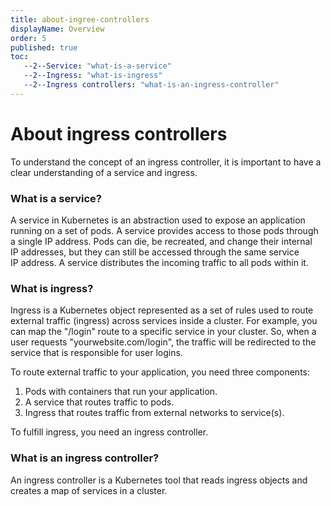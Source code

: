 ```yaml
---
title: about-ingree-controllers
displayName: Overview
order: 5
published: true
toc:
   --2--Service: "what-is-a-service"
   --2--Ingress: "what-is-ingress"
   --2--Ingress controllers: "what-is-an-ingress-controller"
---
```

# About ingress controllers

To understand the concept of an ingress controller, it is important to have a clear understanding of a service and ingress. 

### What is a service?

A service in Kubernetes is an abstraction used to expose an application running on a set of pods. A service provides access to those pods through a single IP address. Pods can die, be recreated, and change their internal IP addresses, but they can still be accessed through the same service IP address. A service distributes the incoming traffic to all pods within it.

### What is ingress?

Ingress is a Kubernetes object represented as a set of rules used to route external traffic (ingress) across services inside a cluster. For example, you can map the "/login" route to a specific service in your cluster. So, when a user requests "yourwebsite.com/login", the traffic will be redirected to the service that is responsible for user logins.

To route external traffic to your application, you need three components:

1. Pods with containers that run your application.
2. A service that routes traffic to pods.
3. Ingress that routes traffic from external networks to service(s).

To fulfill ingress, you need an ingress controller.

### What is an ingress controller?

An ingress controller is a Kubernetes tool that reads ingress objects and creates a map of services in a cluster.
